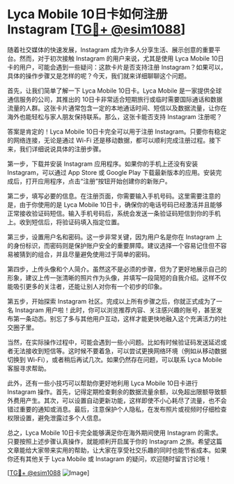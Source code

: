# Lyca Mobile 10日卡如何注册 Instagram [[TG💪+ @esim1088](https://t.me/s/esim1088)]

随着社交媒体的快速发展，Instagram 成为许多人分享生活、展示创意的重要平台。然而，对于初次接触 Instagram 的用户来说，尤其是使用 Lyca Mobile 10日卡的用户，可能会遇到一些疑问：这款卡片是否支持注册 Instagram？如果可以，具体的操作步骤又是怎样的呢？今天，我们就来详细聊聊这个问题。

首先，让我们简单了解一下 Lyca Mobile 10日卡。Lyca Mobile 是一家提供全球通信服务的公司，其推出的 10日卡非常适合短期旅行或临时需要国际通话和数据流量的人群。这张卡片通常包含一定的本地通话时间、短信以及数据流量，让你在海外也能轻松与家人朋友保持联系。那么，这张卡能否支持 Instagram 注册呢？

答案是肯定的！Lyca Mobile 10日卡完全可以用于注册 Instagram。只要你有稳定的网络连接，无论是通过 Wi-Fi 还是移动数据，都可以顺利完成注册过程。接下来，我们详细说说具体的注册步骤。

第一步，下载并安装 Instagram 应用程序。如果你的手机上还没有安装 Instagram，可以通过 App Store 或 Google Play 下载最新版本的应用。安装完成后，打开应用程序，点击“注册”按钮开始创建你的新账户。

第二步，填写必要的信息。在注册页面，你需要输入手机号码。这里需要注意的是，由于你使用的是 Lyca Mobile 10日卡，确保你的电话号码已经激活并且能够正常接收验证码短信。输入手机号码后，系统会发送一条验证码短信到你的手机上。收到短信后，将验证码填入指定位置。

第三步，设置用户名和密码。这一步非常关键，因为用户名是你在 Instagram 上的身份标识，而密码则是保护账户安全的重要屏障。建议选择一个容易记住但不容易被猜到的组合，并且尽量避免使用过于简单的密码。

第四步，上传头像和个人简介。虽然这不是必须的步骤，但为了更好地展示自己的形象，建议上传一张清晰的照片作为头像，并填写一段简短的自我介绍。这样不仅能吸引更多的关注者，还能让别人对你有一个初步的印象。

第五步，开始探索 Instagram 社区。完成以上所有步骤之后，你就正式成为了一名 Instagram 用户啦！此时，你可以浏览推荐内容、关注感兴趣的账号，甚至发布第一条动态。别忘了多与其他用户互动，这样才能更快地融入这个充满活力的社交圈子里。

当然，在实际操作过程中，可能会遇到一些小问题。比如有时候验证码发送延迟或者无法接收到短信等。这时候不要着急，可以尝试更换网络环境（例如从移动数据切换到 Wi-Fi），或者稍后再试几次。如果仍然存在问题，可以联系 Lyca Mobile 客服寻求帮助。

此外，还有一些小技巧可以帮助你更好地利用 Lyca Mobile 10日卡进行 Instagram 操作。首先，记得定期检查剩余的数据流量余额，以免超出限额导致额外费用产生。其次，可以设置自动更新功能，这样即使不小心耗尽了流量，也不会错过重要的通知或消息。最后，注意保护个人隐私，在发布照片或视频时仔细检查权限设置，避免泄露过多个人信息。

总之，Lyca Mobile 10日卡完全能够满足你在海外期间使用 Instagram 的需求。只要按照上述步骤认真操作，就能顺利开启属于你的 Instagram 之旅。希望这篇文章能给大家带来实用的帮助，让大家在享受社交乐趣的同时也能节省成本。如果你还有其他关于 Lyca Mobile 或 Instagram 的疑问，欢迎随时留言讨论哦！

[[TG💪+ @esim1088](https://t.me/s/esim1088) ![Image](https://i.postimg.cc/4NQfJmqS/Snipaste-2025-05-13-00-14-12.png)]